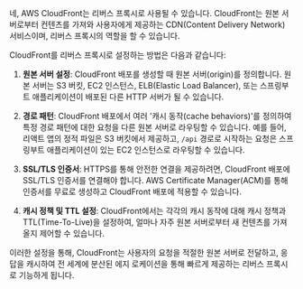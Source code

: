 네, AWS CloudFront는 리버스 프록시로 사용될 수 있습니다. CloudFront는 원본 서버로부터 컨텐츠를 가져와 사용자에게 제공하는 CDN(Content Delivery Network) 서비스이며, 리버스 프록시의 역할을 할 수 있습니다.

CloudFront를 리버스 프록시로 설정하는 방법은 다음과 같습니다:

1. **원본 서버 설정**: CloudFront 배포를 생성할 때 원본 서버(origin)를 정의합니다. 원본 서버는 S3 버킷, EC2 인스턴스, ELB(Elastic Load Balancer), 또는 스프링부트 애플리케이션이 배포된 다른 HTTP 서버가 될 수 있습니다.

2. **경로 패턴**: CloudFront 배포에서 여러 '캐시 동작(cache behaviors)'를 정의하여 특정 경로 패턴에 대한 요청을 다른 원본 서버로 라우팅할 수 있습니다. 예를 들어, 리액트 앱의 정적 파일은 S3 버킷에서 제공하고, `/api` 경로로 시작하는 요청은 스프링부트 애플리케이션이 있는 EC2 인스턴스로 라우팅할 수 있습니다.

3. **SSL/TLS 인증서**: HTTPS를 통해 안전한 연결을 제공하려면, CloudFront 배포에 SSL/TLS 인증서를 연결해야 합니다. AWS Certificate Manager(ACM)를 통해 인증서를 무료로 생성하고 CloudFront 배포에 적용할 수 있습니다.

4. **캐시 정책 및 TTL 설정**: CloudFront에서는 각각의 캐시 동작에 대해 캐시 정책과 TTL(Time-To-Live)을 설정하여, 얼마나 자주 원본 서버로부터 새 컨텐츠를 가져올지 제어할 수 있습니다.

이러한 설정을 통해, CloudFront는 사용자의 요청을 적절한 원본 서버로 전달하고, 응답을 캐시하여 전 세계에 분산된 에지 로케이션을 통해 빠르게 제공하는 리버스 프록시로 기능하게 됩니다.
